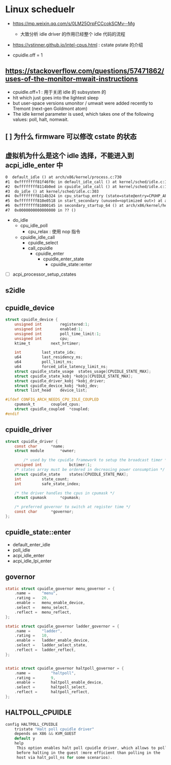 # Linux scheduelr

- https://mp.weixin.qq.com/s/0LM25OrpFCCcokSCMv--Mg
  - 大致分析 idle driver 的作用已经整个 idle 代码的流程

- https://vstinner.github.io/intel-cpus.html : cstate pstate 的介绍

- cpuidle.off = 1

## https://stackoverflow.com/questions/57471862/uses-of-the-monitor-mwait-instructions

- cpuidle.off=1 : 用于关闭 idle 的 subsystem 的
- hlt which just goes into the lightest sleep
- but user-space versions umonitor / umwait were added recently to Tremont (next-gen Goldmont atom)
- The idle kernel parameter is used, which takes one of the following values: poll, halt, nomwait.


## [ ] 为什么 firmware 可以修改 cstate 的状态

## 虚拟机为什么是这个 idle 选择，不能进入到 acpi_idle_enter 中
```txt
0  default_idle () at arch/x86/kernel/process.c:730
#1  0xffffffff81f46f0c in default_idle_call () at kernel/sched/idle.c:109
#2  0xffffffff8114b0ed in cpuidle_idle_call () at kernel/sched/idle.c:191
#3  do_idle () at kernel/sched/idle.c:303
#4  0xffffffff8114b324 in cpu_startup_entry (state=state@entry=CPUHP_AP_ONLINE_IDLE) at kernel/sched/idle.c:400
#5  0xffffffff810e0518 in start_secondary (unused=<optimized out>) at arch/x86/kernel/smpboot.c:262
#6  0xffffffff81000145 in secondary_startup_64 () at arch/x86/kernel/head_64.S:358
#7  0x0000000000000000 in ?? ()
```

- do_idle
  - cpu_idle_poll
    - cpu_relax : 使用 nop 指令
  - cpuidle_idle_call
    - cpuidle_select
    - call_cpuidle
      - cpuidle_enter
        - cpuidle_enter_state
          - cpuidle_state::enter


- [ ] acpi_processor_setup_cstates

## s2idle

## cpuidle_device

```c
struct cpuidle_device {
	unsigned int		registered:1;
	unsigned int		enabled:1;
	unsigned int		poll_time_limit:1;
	unsigned int		cpu;
	ktime_t			next_hrtimer;

	int			last_state_idx;
	u64			last_residency_ns;
	u64			poll_limit_ns;
	u64			forced_idle_latency_limit_ns;
	struct cpuidle_state_usage	states_usage[CPUIDLE_STATE_MAX];
	struct cpuidle_state_kobj *kobjs[CPUIDLE_STATE_MAX];
	struct cpuidle_driver_kobj *kobj_driver;
	struct cpuidle_device_kobj *kobj_dev;
	struct list_head 	device_list;

#ifdef CONFIG_ARCH_NEEDS_CPU_IDLE_COUPLED
	cpumask_t		coupled_cpus;
	struct cpuidle_coupled	*coupled;
#endif
```

## cpuidle_driver

```c
struct cpuidle_driver {
	const char		*name;
	struct module 		*owner;

        /* used by the cpuidle framework to setup the broadcast timer */
	unsigned int            bctimer:1;
	/* states array must be ordered in decreasing power consumption */
	struct cpuidle_state	states[CPUIDLE_STATE_MAX];
	int			state_count;
	int			safe_state_index;

	/* the driver handles the cpus in cpumask */
	struct cpumask		*cpumask;

	/* preferred governor to switch at register time */
	const char		*governor;
};
```

## cpuidle_state::enter

- default_enter_idle
- poll_idle
- acpi_idle_enter
- acpi_idle_lpi_enter


## governor

```c
static struct cpuidle_governor menu_governor = {
	.name =		"menu",
	.rating =	20,
	.enable =	menu_enable_device,
	.select =	menu_select,
	.reflect =	menu_reflect,
};
```

```c
static struct cpuidle_governor ladder_governor = {
	.name =		"ladder",
	.rating =	10,
	.enable =	ladder_enable_device,
	.select =	ladder_select_state,
	.reflect =	ladder_reflect,
};
```

```c

static struct cpuidle_governor haltpoll_governor = {
	.name =			"haltpoll",
	.rating =		9,
	.enable =		haltpoll_enable_device,
	.select =		haltpoll_select,
	.reflect =		haltpoll_reflect,
};
```

## HALTPOLL_CPUIDLE

```c
config HALTPOLL_CPUIDLE
	tristate "Halt poll cpuidle driver"
	depends on X86 && KVM_GUEST
	default y
	help
	 This option enables halt poll cpuidle driver, which allows to poll
	 before halting in the guest (more efficient than polling in the
	 host via halt_poll_ns for some scenarios).

```
